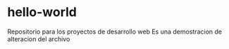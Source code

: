 # hello-world
Repositorio para los proyectos de desarrollo web
Es una demostracion de alteracion del archivo
